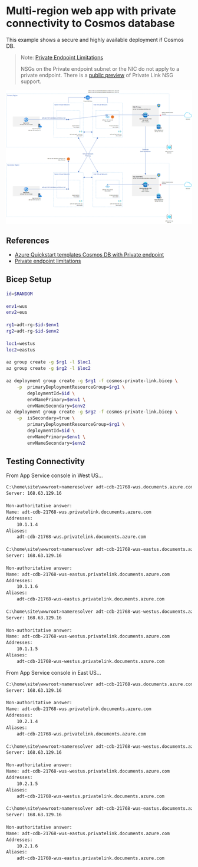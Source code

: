 # Multi-region web app with private connectivity to Cosmos database

This example shows a secure and highly available deployment if Cosmos DB.

> Note: [Private Endpoint Limitations](https://docs.microsoft.com/en-us/azure/private-link/private-endpoint-overview#limitations)
>
> NSGs on the Private endpoint subnet or the NIC do not apply to a private endpoint. There is a [public preview](https://azure.microsoft.com/en-us/updates/public-preview-of-private-link-network-security-group-support/) of Private Link NSG support.

![Cosmos DB Private Link](.assets/cosmos-private-link.png)

## References

* [Azure Quickstart templates Cosmos DB with Private endpoint](https://github.com/Azure/azure-quickstart-templates/tree/master/quickstarts/microsoft.documentdb/cosmosdb-private-endpoint)
* [Private endpoint limitations](https://docs.microsoft.com/en-us/azure/private-link/private-endpoint-overview#limitations)

## Bicep Setup

```sh
id=$RANDOM

env1=wus
env2=eus

rg1=adt-rg-$id-$env1
rg2=adt-rg-$id-$env2

loc1=westus
loc2=eastus

az group create -g $rg1 -l $loc1
az group create -g $rg2 -l $loc2

az deployment group create -g $rg1 -f cosmos-private-link.bicep \
    -p  primaryDeploymentResourceGroup=$rg1 \
        deploymentId=$id \
        envNamePrimary=$env1 \
        envNameSecondary=$env2
az deployment group create -g $rg2 -f cosmos-private-link.bicep \
    -p  isSecondary=true \
        primaryDeploymentResourceGroup=$rg1 \
        deploymentId=$id \
        envNamePrimary=$env1 \
        envNameSecondary=$env2
```

## Testing Connectivity

From App Service console in West US...

```sh
C:\home\site\wwwroot>nameresolver adt-cdb-21768-wus.documents.azure.com
Server: 168.63.129.16

Non-authoritative answer:
Name: adt-cdb-21768-wus.privatelink.documents.azure.com
Addresses:
    10.1.1.4
Aliases:
    adt-cdb-21768-wus.privatelink.documents.azure.com

C:\home\site\wwwroot>nameresolver adt-cdb-21768-wus-eastus.documents.azure.com
Server: 168.63.129.16

Non-authoritative answer:
Name: adt-cdb-21768-wus-eastus.privatelink.documents.azure.com
Addresses:
    10.1.1.6
Aliases:
    adt-cdb-21768-wus-eastus.privatelink.documents.azure.com

C:\home\site\wwwroot>nameresolver adt-cdb-21768-wus-westus.documents.azure.com
Server: 168.63.129.16

Non-authoritative answer:
Name: adt-cdb-21768-wus-westus.privatelink.documents.azure.com
Addresses:
    10.1.1.5
Aliases:
    adt-cdb-21768-wus-westus.privatelink.documents.azure.com
```

From App Service console in East US...

```sh
C:\home\site\wwwroot>nameresolver adt-cdb-21768-wus.documents.azure.com
Server: 168.63.129.16

Non-authoritative answer:
Name: adt-cdb-21768-wus.privatelink.documents.azure.com
Addresses:
    10.2.1.4
Aliases:
    adt-cdb-21768-wus.privatelink.documents.azure.com

C:\home\site\wwwroot>nameresolver adt-cdb-21768-wus-westus.documents.azure.com
Server: 168.63.129.16

Non-authoritative answer:
Name: adt-cdb-21768-wus-westus.privatelink.documents.azure.com
Addresses:
    10.2.1.5
Aliases:
    adt-cdb-21768-wus-westus.privatelink.documents.azure.com

C:\home\site\wwwroot>nameresolver adt-cdb-21768-wus-eastus.documents.azure.com
Server: 168.63.129.16

Non-authoritative answer:
Name: adt-cdb-21768-wus-eastus.privatelink.documents.azure.com
Addresses:
    10.2.1.6
Aliases:
    adt-cdb-21768-wus-eastus.privatelink.documents.azure.com
```
